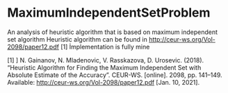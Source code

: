 # MaximumIndependentSetProblem
An analysis of heuristic algorithm that  is based on maximum independent set algorithm
Heuristic algorithm can be found in http://ceur-ws.org/Vol-2098/paper12.pdf [1]
İmplementation is fully mine

[1] ] N. Gainanov, N. Mladenovic, V. Rasskazova, D. Urosevic. (2018). “Heuristic Algorithm for Finding the Maximum Independent Set with Absolute Estimate of the Accuracy”. CEUR-WS. [online]. 2098, pp. 141–149. Available: http://ceur-ws.org/Vol-2098/paper12.pdf [Jan. 10, 2021]. 
